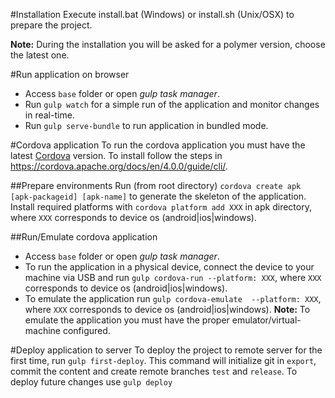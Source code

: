 #Installation
Execute install.bat (Windows) or install.sh (Unix/OSX) to prepare the project.

**Note:** During the installation you will be asked for a polymer version, choose the latest one.

#Run application on browser
- Access `base` folder or open *gulp task manager*.
- Run `gulp watch` for a simple run of the application and monitor changes in real-time.
- Run `gulp serve-bundle` to run application in bundled mode.

#Cordova application
To run the cordova application you must have the latest [Cordova](https://cordova.apache.org) version. To install follow the steps in https://cordova.apache.org/docs/en/4.0.0/guide/cli/.

##Prepare environments
Run (from root directory) `cordova create apk [apk-packageid] [apk-name]` to generate the skeleton of the application.
Install required platforms with `cordova platform add XXX` in apk directory, where `XXX` corresponds to device os (android|ios|windows).

##Run/Emulate cordova application
- Access `base` folder or open *gulp task manager*.
- To run the application in a physical device, connect the device to your machine via USB and run `gulp cordova-run --platform: XXX`, where `XXX` corresponds to device os (android|ios|windows).
- To emulate the application run `gulp cordova-emulate  --platform: XXX`, where `XXX` corresponds to device os (android|ios|windows).
**Note:** To emulate the application you must have the proper emulator/virtual-machine configured.

#Deploy application to server
To deploy the project to remote server for the first time, run `gulp first-deploy`. This command will initialize git in `export`, commit the content and create remote branches `test` and `release`.
To deploy future changes use `gulp deploy`